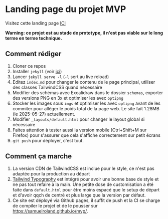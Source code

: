 # Landing page du projet MVP
Visitez cette landing page [ICI](https://samuelroland.github.io/mvp/)

**Warning: ce projet est au stade de prototype, il n'est pas viable sur le long terme en terme technique.**

## Comment rédiger
1. Cloner ce repos
1. Installer `jekyll` (voir [ici](https://jekyllrb.com/docs/installation/))
1. Lancer `jekyll serve -l` (`-l` sert au live reload)
1. Editez `index.md` pour changer le contenu de le page principal, utiliser des classes TailwindCSS quand nécessaire
1. Modifier des schémas avec Excalidraw dans le dossier `schemas`, exporter des versions PNG en 3x et optimiser les avec `optipng`
1. Stocker les images sous `imgs` et optimiser les avec `optipng` avant de les commiter pour alléger le poids total de la page web. Le site fait 1.28MB (le 2025-05-27) actuellement.
1. Modifier `_layouts/default.html` pour changer le layout global si nécessaire
1. Faites attention à tester aussi la version mobile (Ctrl+Shift+M sur Firefox) pour s'assurer que cela s'affiche correctement sur petit écrans
1. `git push` pour déployer, c'est tout.

## Comment ça marche
1. La version CDN de TailwindCSS est inclue pour le style, ce n'est pas adaptée pour la production au départ
1. [Tailwind Typography](https://github.com/tailwindlabs/tailwindcss-typography) est intégré pour avoir une bonne base de style et ne pas tout refaire à la main. Une petite dose de customisation a été faite dans `default.html` pour être moins espacé que le setup de départ et d'avoir qqch de centré et plus large que la version par défaut.
1. Ce site est déployé via Github pages, il suffit de push et la CI se charge de compiler le projet et de le pousser sur https://samuelroland.github.io/mvp/.
